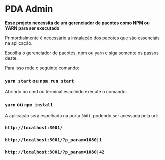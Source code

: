 # PDA Admin

**Esse projeto necessita de um gerenciador de pacotes como NPM ou YARN para ser executado**

Primordialmente é necessário a instalação dos pacotes que são essenciais na
aplicação.

Escolha o gerenciador de pacotes, npm ou yarn e siga somente os passos deste.

Para isso rode o seguinte comando:

### `yarn start` ou `npm run start`

Abrindo no cmd ou terminal escolhido execute o comando:

### `yarn` ou `npm install`

A aplicação será espelhada na porta `3001`, podendo ser acessada pela url:

### `http://localhost:3001/`

### `http://localhost:3001/?p_param=1080|1`
### `http://localhost:3001/?p_param=1080|42`



